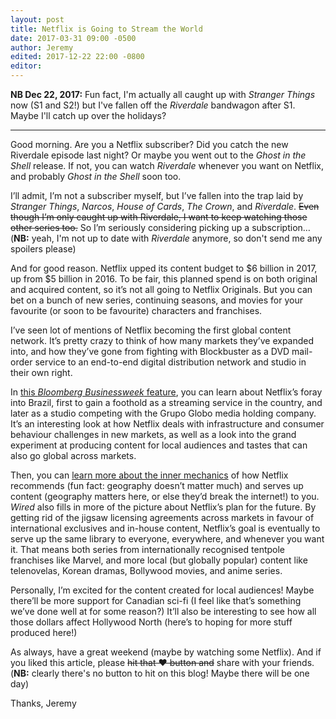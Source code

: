 ```yaml
---
layout: post
title: Netflix is Going to Stream the World
date: 2017-03-31 09:00 -0500
author: Jeremy
edited: 2017-12-22 22:00 -0800
editor:
---
```

**NB Dec 22, 2017:** Fun fact, I'm actually all caught up with _Stranger Things_ now (S1 and S2!) but I've fallen off the _Riverdale_ bandwagon after S1. Maybe I'll catch up over the holidays?

---

Good morning. Are you a Netflix subscriber? Did you catch the new Riverdale episode last night? Or maybe you went out to the _Ghost in the Shell_ release. If not, you can watch _Riverdale_ whenever you want on Netflix, and probably _Ghost in the Shell_ soon too.

I’ll admit, I’m not a subscriber myself, but I’ve fallen into the trap laid by _Stranger Things_, _Narcos_, _House of Cards_, _The Crown_, and _Riverdale_. ~~Even though I’m only caught up with Riverdale, I want to keep watching those other series too.~~ So I’m seriously considering picking up a subscription… (**NB:** yeah, I'm not up to date with _Riverdale_ anymore, so don't send me any spoilers please)

And for good reason. Netflix upped its content budget to $6 billion in 2017, up from $5 billion in 2016. To be fair, this planned spend is on both original and acquired content, so it’s not all going to Netflix Originals. But you can bet on a bunch of new series, continuing seasons, and movies for your favourite (or soon to be favourite) characters and franchises.

I’ve seen lot of mentions of Netflix becoming the first global content network. It’s pretty crazy to think of how many markets they’ve expanded into, and how they’ve gone from fighting with Blockbuster as a DVD mail-order service to an end-to-end digital distribution network and studio in their own right.

In [this _Bloomberg Businessweek_ feature](https://www.bloomberg.com/news/features/2017-01-12/netflix-wants-the-world-to-binge-watch), you can learn about Netflix’s foray into Brazil, first to gain a foothold as a streaming service in the country, and later as a studio competing with the Grupo Globo media holding company. It’s an interesting look at how Netflix deals with infrastructure and consumer behaviour challenges in new markets, as well as a look into the grand experiment at producing content for local audiences and tastes that can also go global across markets.

Then, you can [learn more about the inner mechanics](https://www.wired.com/2016/03/netflixs-grand-maybe-crazy-plan-conquer-world/) of how Netflix recommends (fun fact: geography doesn’t matter much) and serves up content (geography matters here, or else they’d break the internet!) to you. _Wired_ also fills in more of the picture about Netflix’s plan for the future. By getting rid of the jigsaw licensing agreements across markets in favour of international exclusives and in-house content, Netflix’s goal is eventually to serve up the same library to everyone, everywhere, and whenever you want it. That means both series from internationally recognised tentpole franchises like Marvel, and more local (but globally popular) content like telenovelas, Korean dramas, Bollywood movies, and anime series.

Personally, I’m excited for the content created for local audiences! Maybe there’ll be more support for Canadian sci-fi (I feel like that’s something we’ve done well at for some reason?) It’ll also be interesting to see how all those dollars affect Hollywood North (here’s to hoping for more stuff produced here!)

As always, have a great weekend (maybe by watching some Netflix). And if you liked this article, please ~~hit that ❤ button and~~ share with your friends. (**NB:** clearly there's no button to hit on this blog! Maybe there will be one day)

Thanks,
Jeremy
